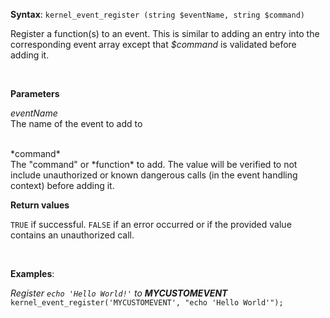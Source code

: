 **Syntax**: `kernel_event_register (string $eventName, string $command)`


Register a function(s) to an event. This is similar to adding an entry into the corresponding event array except that *$command* is validated before adding it.

<br/>

**Parameters**

*eventName*
<br/>
   The name of the event to add to

<br/>
*command*
<br/>
    The "command" or *function* to add. The value will be verified to not include unauthorized or known dangerous calls (in the event handling context) before adding it.

<br/>

**Return values**

`TRUE` if successful. `FALSE` if an error occurred or if the provided value contains an unauthorized call.

<br/>

**Examples**:

*Register `echo 'Hello World!'` to **MYCUSTOMEVENT***
<br/>
`kernel_event_register('MYCUSTOMEVENT', "echo 'Hello World'");`